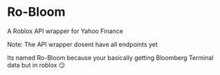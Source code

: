 # Ro-Bloom
A Roblox API wrapper for Yahoo Finance

Note: The API wrapper dosent have all endpoints yet

Its named Ro-Bloom because your basically getting Bloomberg Terminal data but in roblox 😏
